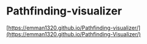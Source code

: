 # Pathfinding-visualizer
 
[https://emman1320.github.io/Pathfinding-visualizer/](https://emman1320.github.io/Pathfinding-Visualizer/)
